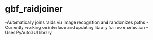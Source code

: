 # gbf_raidjoiner
-Automatically joins raids via image recognition and randomizes paths
-Currently working on interface and updating library for more selection
-Uses PyAutoGUI library
